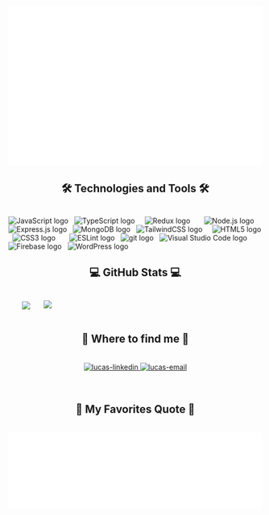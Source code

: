<!-- Lucas -->
<a href="#" target="_blank">
  <img src="svg/lucas.svg" width="1200" alt="lucas-official" />
</a>

<h2 align="center">🛠 Technologies and Tools 🛠</h2>
<br>
<!-- https://simpleicons.org/ -->
<span><img src="https://img.shields.io/badge/JavaScript-282C34?logo=javascript&logoColor=F7DF1E" alt="JavaScript logo" title="JavaScript" height="25" /></span>
&nbsp;
<span><img src="https://img.shields.io/badge/TypeScript-282C34?logo=typescript&logoColor=3178C6" alt="TypeScript logo" title="TypeScript" height="25" /></span>
&nbsp;
<!-- <span><img src="https://img.shields.io/badge/ReactJS-282C34?logo=react&logoColor=61DAFB" alt="ReactJS logo" title="ReactJS" height="25" /></span> -->
&nbsp;
<span><img src="https://img.shields.io/badge/Redux-282C34?logo=redux&logoColor=764ABC" alt="Redux logo" title="Redux" height="25" /></span>
&nbsp;
<!-- <span><img src="https://img.shields.io/badge/Vue.js-282C34?logo=vue.js&logoColor=4FC08D" alt="Vue.js logo" title="Vue.js" height="25" /></span> -->
&nbsp;
<!-- <span><img src="https://img.shields.io/badge/Nuxt.js-282C34?logo=nuxt.js&logoColor=4FC08D" alt="Nuxt.js logo" title="Nuxt.js" height="25" /></span> -->
&nbsp;
<span><img src="https://img.shields.io/badge/Node.js-282C34?logo=node.js&logoColor=00F200" alt="Node.js logo" title="Node.js" height="25" /></span>
&nbsp;
<span><img src="https://img.shields.io/badge/Express-282C34?logo=express&logoColor=FFFFFF" alt="Express.js logo" title="Express.js" height="25" /></span>
&nbsp;
<span><img src="https://img.shields.io/badge/MongoDB-282C34?logo=mongodb&logoColor=47A248" alt="MongoDB logo" title="MongoDB" height="25" /></span>
&nbsp;
<span><img src="https://img.shields.io/badge/Tailwind%20CSS-282C34?logo=tailwind-css&logoColor=38B2AC" alt="TailwindCSS logo" title="TailwindCSS" height="25" /></span>
&nbsp;
<!-- <span><img src="https://img.shields.io/badge/Three.js-282C34?logo=three.js&logoColor=FFFFFF" alt="Three.js logo" title="Three.js" height="25" /></span> -->
&nbsp;
<span><img src="https://img.shields.io/badge/HTML5-282C34?logo=html5&logoColor=E34F26" alt="HTML5 logo" title="HTML5" height="25" /></span>
&nbsp;
<span><img src="https://img.shields.io/badge/CSS3-282C34?logo=css3&logoColor=1572B6" alt="CSS3 logo" title="CSS3" height="25" /></span>
&nbsp;
<!-- <span><img src="https://img.shields.io/badge/Sass-282C34?logo=sass&logoColor=CC6699" alt="SASS logo" title="SASS" height="25" /></span> -->
&nbsp;
<!-- <span><img src="https://img.shields.io/badge/Bootstrap-282C34?logo=bootstrap&logoColor=7952B3" alt="Bootstrap logo" title="Bootstrap" height="25" /></span> -->
&nbsp;
<span><img src="https://img.shields.io/badge/ESLint-282C34?logo=eslint&logoColor=4B32C3" alt="ESLint logo" title="ESLint" height="25" /></span>
&nbsp;
<span><img src="https://img.shields.io/badge/git-282C34?logo=git&logoColor=F05032" alt="git logo" title="git" height="25" /></span>
&nbsp;
<span><img src="https://img.shields.io/badge/VS%20Code-282C34?logo=visual-studio-code&logoColor=007ACC" alt="Visual Studio Code logo" title="Visual Studio Code" height="25" /></span>
&nbsp;
<span><img src="https://img.shields.io/badge/Firebase-282C34?logo=firebase&logoColor=FFCA28" alt="Firebase logo" title="Firebase" height="25" /></span>
&nbsp;
<span><img src="https://img.shields.io/badge/WordPress-282C34?logo=wordPress&logoColor=21759B" alt="WordPress logo" title="WordPress" height="25" /></span>
&nbsp;

<br>
<h2 align="center">💻 GitHub Stats 💻</h2>
<!-- https://github.com/anuraghazra/github-readme-stats -->
<br>
<div align=center>
  <a href="#" title="LucasDev">
    <img width="315" align="center" src="https://github-readme-stats.vercel.app/api/top-langs/?username=LucasWilliams2622&hide=c%23,powershell,Mathematica,Ruby,Objective-C,Objective-C%2b%2b,Cuda&title_color=61dafb&text_color=ffffff&icon_color=61dafb&bg_color=20232a&langs_count=8&layout=compact&border_color=61dafb&hide_border=true" />
  </a>
  <a href="#" title="LucasDev">
    <img align="right" width="434" src="https://github-readme-stats.vercel.app/api?username=LucasWilliams2622&show_icons=true&theme=react&border_color=61dafb&hide_border=true" />
  </a>
</div>

<br>
<h2 align="center">🌟 Where to find me 🌟</h2>
<br>
<!-- https://icons8.com -->
<div align="center">
  <!-- <a href="https://lucas.id.vn" target="blank">
    <img width="90" height="90" src="images/logo-lucas-transparent-bg-192x192.png" alt="lucas-blog" />
  </a> -->
<!--   <a href="https://www.facebook.com/profile.php?id=100051910643168" target="blank">
    <img src="https://img.icons8.com/bubbles/100/000000/facebook-new.png" alt="lucas-facebook" />
  </a> -->
  <!-- <a href="https://www.youtube.com/c/lucasOfficial" target="blank">
    <img src="https://img.icons8.com/bubbles/100/000000/youtube-squared.png" alt="lucas-youtube" />
  </a> -->
  <a href="https://www.linkedin.com/in/lucas-williams-591225277/" target="blank">
    <img src="https://img.icons8.com/bubbles/100/000000/linkedin.png" alt="lucas-linkedin" />
  </a>
  <!-- <a href="https://instagram.com/lucas" target="blank">
    <img src="https://img.icons8.com/bubbles/100/000000/instagram.png" alt="lucas-instagram" />
  </a> -->
  <a href="mailto:nguyenvanson2622003@gmail.com" target="top">
    <img src="https://img.icons8.com/bubbles/100/000000/apple-mail.png" alt="lucas-email" />
  </a>
</div>

<br>

<br>
<h2 align="center">🔭 My Favorites Quote 🔭</h2>
<br>
<a href="#" target="_blank">
  <img src="svg/lucas-quotes.svg" width="846" height="150" alt="lucas-official" />
</a>
